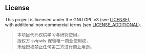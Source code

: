 ## License

This project is licensed under the GNU GPL v3 (see [LICENSE](./LICENSE)),  
with additional non-commercial terms (see [LICENSE_ADDITIONAL](./LICENSE_ADDITIONAL)).

> 本项目代码仅供学习与研究使用，  
> 版权方 svipwly 保留唯一商业使用权，  
> 未经授权禁止任何第三方进行商业用途。
